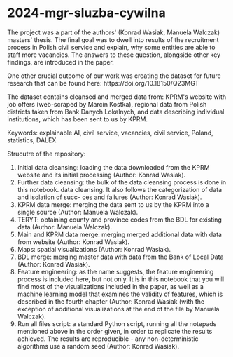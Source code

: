 # 2024-mgr-sluzba-cywilna
The project was a part of the authors' (Konrad Wasiak, Manuela Walczak) masters' thesis. The final goal was to dwell into results of the recruitment process in Polish civil service and explain, why some entities are able to staff more vacancies.
The answers to these question, alongside other key findings, are introduced in the paper.
<p>
One other crucial outcome of our work was creating the dataset for future research that can be found here:
https://doi.org/10.18150/Q23MGT

The dataset contains cleansed and merged data from: KPRM's website with job offers (web-scraped by Marcin Kostka), regional data from Polish districts taken from Bank Danych Lokalnych, and data describing individual institutions, which has been sent to us by KPRM.
</p>
Keywords: explainable AI, civil service, vacancies, civil service, Poland, statistics, DALEX

Strucutre of the repository:
1. Initial data cleansing: loading the data downloaded from the KPRM website and its initial
processing (Author: Konrad Wasiak).
2. Further data cleansing: the bulk of the data cleansing process is done in this notebook.
data cleansing. It also follows the categorization of data and isolation of succ-
ces and failures (Author: Konrad Wasiak).
3. KPRM data merge: merging the data sent to us by the KPRM into a single source (Author:
Manuela Walczak).
4. TERYT: obtaining county and province codes from the BDL for existing data
(Author: Manuela Walczak).
5. Main and KPRM data merge: merging merged additional data with data from
website (Author: Konrad Wasiak).
6. Maps: spatial visualizations (Author: Konrad Wasiak).
7. BDL merge: merging master data with data from the Bank of Local Data
(Author: Konrad Wasiak).
8. Feature engineering: as the name suggests, the feature engineering process is included here, but not
only. It is in this notebook that you will find most of the visualizations included in the paper, as well as
a machine learning model that examines the validity of features, which is described in the
fourth chapter (Author: Konrad Wasiak (with the exception of additional visualizations at the end of the
file by Manuela Walczak).
9. Run all files script: a standard Python script, running all the
notepads mentioned above in the order given, in order to replicate the results achieved. The results are reproducible - any non-deterministic algorithms use a random seed (Author: Konrad Wasiak).
